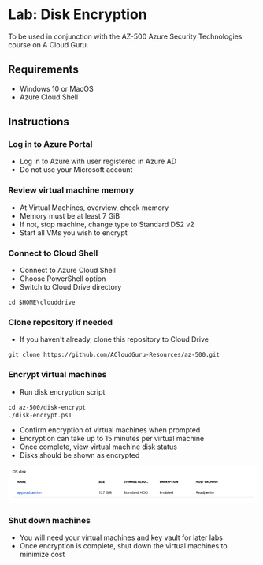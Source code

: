 # Lab: Disk Encryption

To be used in conjunction with the AZ-500 Azure Security Technologies course on A Cloud Guru.

## Requirements
* Windows 10 or MacOS
* Azure Cloud Shell 

## Instructions

### Log in to Azure Portal
* Log in to Azure with user registered in Azure AD
* Do not use your Microsoft account

### Review virtual machine memory
* At Virtual Machines, overview, check memory
* Memory must be at least 7 GiB
* If not, stop machine, change type to Standard DS2 v2
* Start all VMs you wish to encrypt

### Connect to Cloud Shell
* Connect to Azure Cloud Shell
* Choose PowerShell option
* Switch to Cloud Drive directory
```
cd $HOME\clouddrive
```

### Clone repository if needed
* If you haven't already, clone this repository to Cloud Drive
```
git clone https://github.com/ACloudGuru-Resources/az-500.git
```

### Encrypt virtual machines

* Run disk encryption script
```
cd az-500/disk-encrypt
./disk-encrypt.ps1
```
* Confirm encryption of virtual machines when prompted
* Encryption can take up to 15 minutes per virtual machine
* Once complete, view virtual machine disk status
* Disks should be shown as encrypted

![Alt text](disk-encrypt.png?raw=true "Azure Disk Encryption")

### Shut down machines

* You will need your virtual machines and key vault for later labs
* Once encryption is complete, shut down the virtual machines to minimize cost
